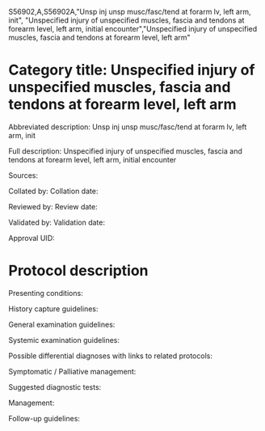S56902,A,S56902A,"Unsp inj unsp musc/fasc/tend at forarm lv, left arm, init", "Unspecified injury of unspecified muscles, fascia and tendons at forearm level, left arm, initial encounter","Unspecified injury of unspecified muscles, fascia and tendons at forearm level, left arm"
# Category title: Unspecified injury of unspecified muscles, fascia and tendons at forearm level, left arm

Abbreviated description: Unsp inj unsp musc/fasc/tend at forarm lv, left arm, init

Full description: Unspecified injury of unspecified muscles, fascia and tendons at forearm level, left arm, initial encounter

Sources:

Collated by:
Collation date:

Reviewed by:
Review date:

Validated by:
Validation date:

Approval UID:

# Protocol description

Presenting conditions:

History capture guidelines:

General examination guidelines:

Systemic examination guidelines:

Possible differential diagnoses with links to related protocols:

Symptomatic / Palliative management:

Suggested diagnostic tests:

Management:

Follow-up guidelines:
